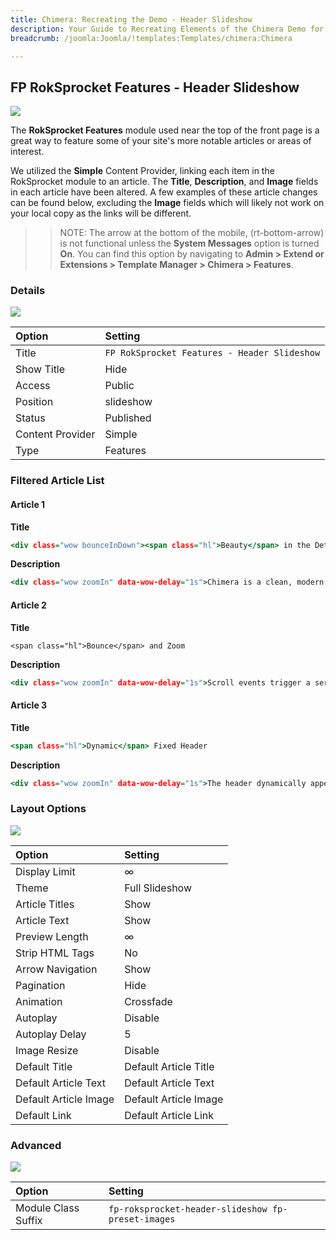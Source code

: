 ```yaml
---
title: Chimera: Recreating the Demo - Header Slideshow
description: Your Guide to Recreating Elements of the Chimera Demo for Joomla
breadcrumb: /joomla:Joomla/!templates:Templates/chimera:Chimera

---
```


FP RokSprocket Features - Header Slideshow
-----

![][demo]

The **RokSprocket Features** module used near the top of the front page is a great way to feature some of your site's more notable articles or areas of interest.

We utilized the **Simple** Content Provider, linking each item in the RokSprocket module to an article. The **Title**, **Description**, and **Image** fields in each article have been altered. A few examples of these article changes can be found below, excluding the **Image** fields which will likely not work on your local copy as the links will be different.

>> NOTE: The arrow at the bottom of the mobile, (rt-bottom-arrow) is not functional unless the **System Messages** option is turned **On**. You can find this option by navigating to **Admin > Extend or Extensions > Template Manager > Chimera > Features**.

### Details

![][demo2]

| Option           | Setting                                      |  
| :--------------- | :------------------------------------------- |  
| Title            | `FP RokSprocket Features - Header Slideshow` |  
| Show Title       | Hide                                         |  
| Access           | Public                                       |  
| Position         | slideshow                                    |  
| Status           | Published                                    |  
| Content Provider | Simple                                       |  
| Type             | Features                                     |  

### Filtered Article List

#### Article 1

**Title**

~~~ .html
<div class="wow bounceInDown"><span class="hl">Beauty</span> in the Details</div>
~~~

**Description**

~~~ .html
<div class="wow zoomIn" data-wow-delay="1s">Chimera is a clean, modern and minimalistic theme showcasing the beauty of your content</div><div class="wow bounceInUp" data-wow-delay="1s"><a href="index.php?option=com_content&amp;view=article&amp;id=1&amp;Itemid=111" class="readon">Read More</a></div>
~~~

#### Article 2

**Title**

~~~
<span class="hl">Bounce</span> and Zoom
~~~

**Description**

~~~ .html
<div class="wow zoomIn" data-wow-delay="1s">Scroll events trigger a series of effects to animate the introduction of template sections</div><div class="wow bounceInUp" data-wow-delay="1s"><a href="index.php?option=com_content&amp;view=article&amp;id=1&amp;Itemid=111" class="readon">Read More</a></div>
~~~

#### Article 3

**Title**

~~~ .html
<span class="hl">Dynamic</span> Fixed Header
~~~

**Description**

~~~ .html
<div class="wow zoomIn" data-wow-delay="1s">The header dynamically appears on scroll, containing both the logo and dropdown menus</div><div class="wow bounceInUp" data-wow-delay="1s"><a href="index.php?option=com_content&amp;view=article&amp;id=1&amp;Itemid=111" class="readon">Read More</a></div>
~~~

### Layout Options

![][demo3]

| Option                | Setting               |  
| :-------------------- | :-------------------- |  
| Display Limit         | ∞                     |  
| Theme                 | Full Slideshow        |  
| Article Titles        | Show                  |  
| Article Text          | Show                  |  
| Preview Length        | ∞                     |  
| Strip HTML Tags       | No                    |  
| Arrow Navigation      | Show                  |  
| Pagination            | Hide                  |  
| Animation             | Crossfade             |  
| Autoplay              | Disable               |  
| Autoplay Delay        | 5                     |  
| Image Resize          | Disable               |  
| Default Title         | Default Article Title |  
| Default Article Text  | Default Article Text  |  
| Default Article Image | Default Article Image |  
| Default Link          | Default Article Link  |  

### Advanced

![][demo4]

| Option              | Setting                                            |
| :----------         | :----------                                        |
| Module Class Suffix | `fp-roksprocket-header-slideshow fp-preset-images` |

[demo]: assets/demo_1.jpeg
[demo2]: assets/demo_1a.jpeg
[demo3]: assets/demo_1b.jpeg
[demo4]: assets/demo_1c.jpeg
